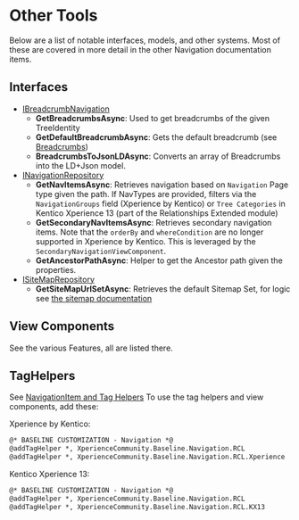 # Other Tools

Below are a list of notable interfaces, models, and other systems.  Most of these are covered in more detail in the other Navigation documentation items.

## Interfaces

- [IBreadcrumbNavigation](../../src/Navigation/Navigation.Models/Repositories/IBreadcrumbRepository.cs)
  - **GetBreadcrumbsAsync**: Used to get breadcrumbs of the given TreeIdentity
  - **GetDefaultBreadcrumbAsync**: Gets the default breadcrumb (see [Breadcrumbs](navigation-breadcrumbs.md))
  - **BreadcrumbsToJsonLDAsync**: Converts an array of Breadcrumbs into the LD+Json model.
- [INavigationRepository](../../src/Navigation/Navigation.Models/Repositories/INavigationRepository.cs)
  - **GetNavItemsAsync**: Retrieves navigation based on `Navigation` Page type given the path.  If NavTypes are provided, filters via the `NavigationGroups` field (Xperience by Kentico) or `Tree Categories` in Kentico Xperience 13 (part of the Relationships Extended module)
  - **GetSecondaryNavItemsAsync**: Retrieves secondary navigation items.  Note that the `orderBy` and `whereCondition` are no longer supported in Xperience by Kentico.  This is leveraged by the `SecondaryNavigationViewComponent`.
  - **GetAncestorPathAsync**: Helper to get the Ancestor path given the properties.
- [ISiteMapRepository](../../src/Navigation/Navigation.Models/Repositories/INavigationRepository.cs)
  - **GetSiteMapUrlSetAsync**: Retrieves the default Sitemap Set, for logic see [the sitemap documentation](navigation-sitemap.md)


## View Components

See the various Features, all are listed there.

## TagHelpers

See [NavigationItem and Tag Helpers](navigation/navigation-navigation-item.md)  To use the tag helpers and view components, add these:

Xperience by Kentico:

```html
@* BASELINE CUSTOMIZATION - Navigation *@
@addTagHelper *, XperienceCommunity.Baseline.Navigation.RCL
@addTagHelper *, XperienceCommunity.Baseline.Navigation.RCL.Xperience
```

Kentico Xperience 13:
```html
@* BASELINE CUSTOMIZATION - Navigation *@
@addTagHelper *, XperienceCommunity.Baseline.Navigation.RCL
@addTagHelper *, XperienceCommunity.Baseline.Navigation.RCL.KX13
```